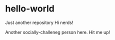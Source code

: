 # hello-world
Just another repository
Hi nerds!

Another socially-challeneg person here. Hit me up!
